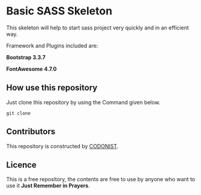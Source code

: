 # Basic SASS Skeleton

This skeleton will help to start sass project very quickly and in an efficient way.

Framework and Plugins included are:

**Bootstrap 3.3.7**

**FontAwesome 4.7.0**



## How use this repository
Just clone this repository by using the Command given below.

```git
git clone
```
 
## Contributors
This repository is constructed by [CODONIST](http://codonist.com).
 
## Licence
This is a free repository, the contents are free to use by anyone who want to use it **Just Remember in Prayers**.


